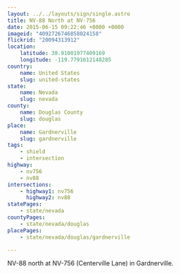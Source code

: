 ```yaml
---
layout: ../../layouts/sign/single.astro
title: NV-88 North at NV-756
date: 2015-06-15 09:22:46 +0000 +0000
imageid: "4092726746858024158"
flickrid: "20094313912"
location:
    latitude: 38.91001977409169
    longitude: -119.7791612148285
country:
    name: United States
    slug: united-states
state:
    name: Nevada
    slug: nevada
county:
    name: Douglas County
    slug: douglas
place:
    name: Gardnerville
    slug: gardnerville
tags:
    - shield
    - intersection
highway:
    - nv756
    - nv88
intersections:
    - highway1: nv756
      highway2: nv88
statePages:
    - state/nevada
countyPages:
    - state/nevada/douglas
placePages:
    - state/nevada/douglas/gardnerville

---
```

NV-88 north at NV-756 (Centerville Lane) in Gardnerville.